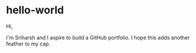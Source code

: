 # hello-world

Hi,

I'm Sriharsh and I aspire to build a GitHub portfolio.
I hope this adds another feather to my cap.
